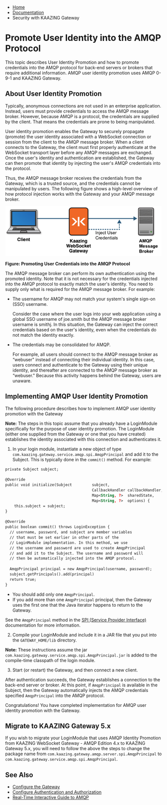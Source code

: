 -   [Home](../../index.md)
-   [Documentation](../index.md)
-   Security with KAAZING Gateway

Promote User Identity into the AMQP Protocol
================================================

This topic describes User Identity Promotion and how to promote credentials into the AMQP protocol for back-end servers or brokers that require additional information. AMQP user identity promotion uses AMQP 0-9-1 and KAAZING Gateway.

About User Identity Promotion
------------------------------------------------

Typically, anonymous connections are not used in an enterprise application. Instead, users must provide credentials to access the AMQP message broker. However, because AMQP is a protocol, the credentials are supplied by the client. That means the credentials are prone to being manipulated.

User identity promotion enables the Gateway to securely propagate (promote) the user identity associated with a WebSocket connection or session from the client to the AMQP message broker. When a client connects to the Gateway, the client must first properly authenticate at the WebSocket transport layer before any AMQP messages are exchanged. Once the user's identity and authentication are established, the Gateway can then promote that identity by injecting the user's AMQP credentials into the protocol.

Thus, the AMQP message broker receives the credentials from the Gateway, which is a trusted source, and the credentials cannot be manipulated by users. The following figure shows a high-level overview of how protocol injection works with the Gateway and your AMQP message broker.

![Promoting User Credentials into the AMQP Protocol](../images/f-amqp-user-creds-web.png)

**Figure: Promoting User Credentials into the AMQP Protocol**

The AMQP message broker can perform its own authentication using the promoted identity. Note that it is not necessary for the credentials injected into the AMQP protocol to exactly match the user's identity. You need to supply only what is required for the AMQP message broker. For example:

- The username for AMQP may not match your system's single sign-on (SSO) username.

  Consider the case where the user logs into your web application using a global SSO username of joe.smith but the AMQP message broker username is smithj. In this situation, the Gateway can inject the correct credentials based on the user's identity, even when the credentials do not match the identity exactly.
- The credentials may be consolidated for AMQP.

  For example, all users should connect to the AMQP message broker as “webuser" instead of connecting their individual identity. In this case, users connect and authenticate to the Gateway using their unique identity, and thereafter are connected to the AMQP message broker as “webuser." Because this activity happens behind the Gateway, users are unaware.

Implementing AMQP User Identity Promotion
-----------------------------------------------------------
The following procedure describes how to implement AMQP user identity promotion with the Gateway

**Note:** The steps in this topic assume that you already have a LoginModule specifically for the purpose of user identity promotion. The LoginModule (either one supplied from the Gateway or one that you have created) establishes the identity associated with this connection and authenticates it.

1. In your login module, instantiate a new object of type `com.kaazing.gateway.service.amqp.spi.AmqpPrincipal` and add it to the Subject. This is typically done in the `commit()` method. For example:
  ``` xml
  private Subject subject;

  @Override
  public void initialize(Subject         subject,
                                         CallbackHandler callbackHandler,
                                         Map<String, ?>  sharedState,
                                         Map<String, ?>  options) {
      this.subject = subject;
  }

  @Override
  public boolean commit() throws LoginException {
    // username, password, and subject are member variables
    // that must be set earlier in other parts of the
    // LoginModule implementation. In this method, we use
    // the username and password are used to create AmqpPrincipal  
    // and add it to the Subject. The username and password will
    // then be automatically injected into the AMQP protocol.

    AmqpPrincipal principal = new AmqpPrincipal(username, password);
    subject.getPrincipals().add(principal)
    return true;
  }
  ```

   - You should add only one `AmqpPrincipal`.
   - If you add more than one `AmqpPrincipal` principal, then the Gateway uses the first one that the Java iterator happens to return to the Gateway.

  See the `AmqpPrincipal` method in the [SPI (Service Provider Interface)](../apidoc/server/gateway/server/spi/index.md) documentation for more information.

2. Compile your LoginModule and include it in a JAR file that you put into the `GATEWAY_HOME/lib` directory.

  **Note:** These instructions assume the jar `com.kaazing.gateway.service.amqp.spi.AmqpPrincipal.jar` is added to the compile-time classpath of the login module.

3. Start (or restart) the Gateway, and then connect a new client.

  After authentication succeeds, the Gateway establishes a connection to the back-end server or broker. At this point, if `AmqpPrincipal` is available in the Subject, then the Gateway automatically injects the AMQP credentials specified `AmqpPrincipal` into the AMQP protocol.

Congratulations! You have completed implementation for AMQP user identity promotion with the Gateway.

Migrate to KAAZING Gateway 5.x
-------------------------------------------------------
If you wish to migrate your LoginModule that uses AMQP Identity Promotion from KAAZING WebSocket Gateway - AMQP Edition 4.x to KAAZING Gateway 5.x, you will need to follow the above the steps to change the package name from `com.kaazing.gateway.amqp.server.spi.AmqpPrincipal` to ` com.kaazing.gateway.service.amqp.spi.AmqpPrincipal`.

See Also
-------------------------------------------------------

- [Configure the Gateway](../admin-reference/o_configure_gateway_checklist.md)
- [Configure Authentication and Authorization](o_auth_configure.md)
- [Real-Time Interactive Guide to AMQP](../guide-amqp.md)
